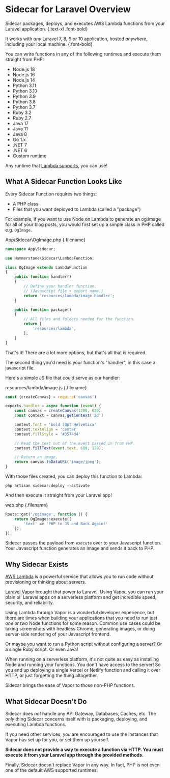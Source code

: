 
# Sidecar for Laravel Overview

Sidecar packages, deploys, and executes AWS Lambda functions from your Laravel application. {.text-xl .font-bold}

It works with _any_ Laravel 7, 8, 9 or 10 application, hosted _anywhere_, including your local machine. {.font-bold}

You can write functions in any of the following runtimes and execute them straight from PHP:

- Node.js 18
- Node.js 16
- Node.js 14
- Python 3.11
- Python 3.10
- Python 3.9
- Python 3.8
- Python 3.7
- Ruby 3.2
- Ruby 2.7
- Java 17
- Java 11
- Java 8
- Go 1.x
- .NET 7
- .NET 6
- Custom runtime

Any runtime that [Lambda supports](https://docs.aws.amazon.com/lambda/latest/dg/lambda-runtimes.html), you can use!

## What A Sidecar Function Looks Like

Every Sidecar Function requires two things:

- A PHP class
- Files that you want deployed to Lambda (called a "package")

For example, if you want to use Node on Lambda to generate an og:image for all of your blog posts, you would first set up a simple class in PHP called e.g. `OgImage`.

App\Sidecar\OgImage.php {.filename}
```php
namespace App\Sidecar;

use Hammerstone\Sidecar\LambdaFunction;

class OgImage extends LambdaFunction
{
    public function handler()
    {
        // Define your handler function.
        // (Javascript file + export name.)
        return 'resources/lambda/image.handler';
    }

    public function package()
    {
        // All files and folders needed for the function.
        return [
            'resources/lambda',
        ];
    }
}
```

That's it! There are a lot more options, but that's all that is required.

The second thing you'd need is your function's "handler", in this case a javascript file.

Here's a simple JS file that could serve as our handler:

resources/lambda/image.js {.filename}
```js
const {createCanvas} = require('canvas')

exports.handler = async function (event) {
    const canvas = createCanvas(1200, 630)
    const context = canvas.getContext('2d')

    context.font = 'bold 70pt Helvetica'
    context.textAlign = 'center'
    context.fillStyle = '#3574d4'

    // Read the text out of the event passed in from PHP.
    context.fillText(event.text, 600, 170);

    // Return an image.
    return canvas.toDataURL('image/jpeg');
}
```

With those files created, you can deploy this function to Lambda:

```shell
php artisan sidecar:deploy --activate
```

And then execute it straight from your Laravel app!

web.php {.filename}
```php
Route::get('/ogimage', function () {
    return OgImage::execute([
        'text' => 'PHP to JS and Back Again!'
    ]);
});
```

Sidecar passes the payload from `execute` over to your Javascript function. Your Javascript function generates an image and sends it back to PHP.

## Why Sidecar Exists

[AWS Lambda](https://aws.amazon.com/lambda/) is a powerful service that allows you to run code without provisioning or thinking about servers.

[Laravel Vapor](https://vapor.laravel.com/) brought that power to Laravel. Using Vapor, you can run your plain ol' Laravel apps on a serverless platform and get incredible speed, security, and reliability.

Using Lambda through Vapor is a wonderful developer experience, but there are times when building your applications that you need to run just _one or two_ Node functions for some reason. Common use cases could be taking screenshots with headless Chrome, generating images, or doing server-side rendering of your Javascript frontend.

Or maybe you want to run a Python script without configuring a server? Or a single Ruby script. Or even Java!

When running on a serverless platform, it's not quite as easy as installing Node and running your functions. You don't have access to the server! So you end up deploying a single Vercel or Netlify function and calling it over HTTP, or just forgetting the thing altogether.

Sidecar brings the ease of Vapor to those non-PHP functions.


## What Sidecar Doesn't Do

Sidecar does _not_ handle any API Gateway, Databases, Caches, etc. The _only_ thing Sidecar concerns itself with is packaging, deploying, and executing Lambda functions.

If you need other services, you are encouraged to use the instances that Vapor has set up for you, or set them up yourself.

**Sidecar does not provide a way to execute a function via HTTP. You must execute it from your Laravel app through the provided methods.**


Finally, Sidecar doesn't replace Vapor in any way. In fact, PHP is not even one of the default AWS supported runtimes!
